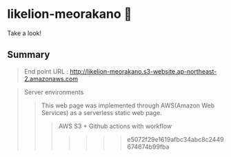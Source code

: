 # likelion-meorakano 🦁

Take a look!


## Summary
> End point URL : http://likelion-meorakano.s3-website.ap-northeast-2.amazonaws.com

> Server environments
>> This web page was implemented through AWS(Amazon Web Services) as a serverless static web page.
>>> AWS S3 + Github actions with workflow
>>>>>>> e5072f29e1619afbc34abc8c2449674674b99fba
